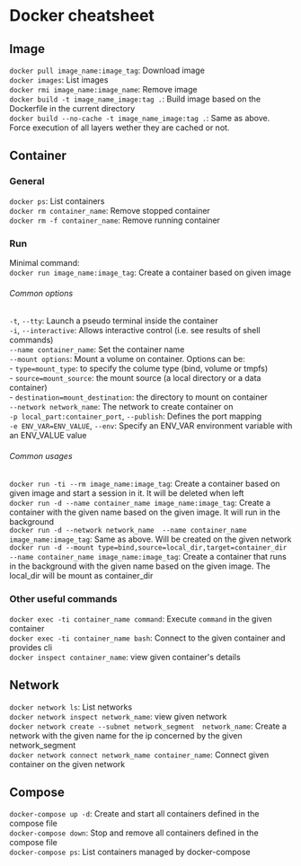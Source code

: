 # Docker cheatsheet

## Image
`docker pull image_name:image_tag`: Download image  
`docker images`: List images  
`docker rmi image_name:image_name`: Remove image   
`docker build -t image_name_image:tag .`: Build image based on the Dockerfile in the current directory  
`docker build --no-cache -t image_name_image:tag .`: Same as  above. Force execution of all layers wether they are cached or not.  

## Container
### General
`docker ps`: List containers  
`docker rm container_name`: Remove stopped container  
`docker rm -f container_name`: Remove running container  

### Run
Minimal command:  
`docker run image_name:image_tag`: Create a container based on given image  
###### Common options
`-t`, `--tty`: Launch a pseudo terminal inside the container  
`-i`, `--interactive`: Allows interactive control (i.e. see results of shell commands)   
`--name container_name`: Set the container name  
`--mount options`: Mount a volume on container. Options can be:  
    - `type=mount_type`: to specify the colume type (bind, volume or tmpfs)  
    - `source=mount_source`: the  mount source (a local directory or a data container)  
    - `destination=mount_destination`: the directory to mount on container  
`--network network_name`: The network to create container on  
`-p local_part:container_port`, `--publish`: Defines the port mapping  
`-e ENV_VAR=ENV_VALUE`, `--env`: Specify an ENV_VAR environment variable with an ENV_VALUE value   

###### Common usages
`docker run -ti --rm image_name:image_tag`: Create a container based on given image and start a session in it. It will be deleted when left  
`docker run -d --name container_name image_name:image_tag`: Create a container with the given name based on the given image. It will run in the background  
`docker run -d --network network_name  --name container_name image_name:image_tag`: Same as above. Will be created on the given network  
`docker run -d --mount type=bind,source=local_dir,target=container_dir --name container_name image_name:image_tag`: Create a container that runs in the background with the given name based on the given image. The local_dir will be mount as container_dir  

### Other useful commands
`docker exec -ti container_name command`: Execute `command` in the given container  
`docker exec -ti container_name bash`: Connect to the given container and provides cli  
`docker inspect container_name`: view given container's details  

## Network
`docker network ls`: List networks  
`docker network inspect network_name`: view given network  
`docker network create --subnet network_segment  network_name`: Create a network with the given name for the ip concerned by the given network_segment  
`docker network connect network_name container_name`: Connect given container on the given network  

## Compose
`docker-compose up -d`: Create and start all containers defined in the compose file  
`docker-compose down`: Stop and remove all containers defined in the compose file  
`docker-compose ps`: List containers managed by docker-compose  